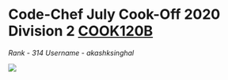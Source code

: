 # Code-Chef July Cook-Off 2020 Division 2 [COOK120B](https://www.codechef.com/COOK120B/)

*Rank - 314*
*Username - akashksinghal*

[![](https://img.shields.io/badge/Coded%20With%20❤️%20By-@akashksinghal-red)](https://github.com/akashksinghal/)